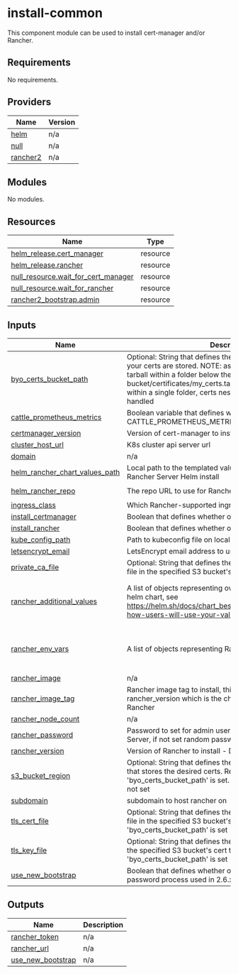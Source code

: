 # install-common

This component module can be used to install cert-manager and/or Rancher.

<!-- BEGINNING OF PRE-COMMIT-TERRAFORM DOCS HOOK -->
## Requirements

No requirements.

## Providers

| Name | Version |
|------|---------|
| <a name="provider_helm"></a> [helm](#provider\_helm) | n/a |
| <a name="provider_null"></a> [null](#provider\_null) | n/a |
| <a name="provider_rancher2"></a> [rancher2](#provider\_rancher2) | n/a |

## Modules

No modules.

## Resources

| Name | Type |
|------|------|
| [helm_release.cert_manager](https://registry.terraform.io/providers/hashicorp/helm/latest/docs/resources/release) | resource |
| [helm_release.rancher](https://registry.terraform.io/providers/hashicorp/helm/latest/docs/resources/release) | resource |
| [null_resource.wait_for_cert_manager](https://registry.terraform.io/providers/hashicorp/null/latest/docs/resources/resource) | resource |
| [null_resource.wait_for_rancher](https://registry.terraform.io/providers/hashicorp/null/latest/docs/resources/resource) | resource |
| [rancher2_bootstrap.admin](https://registry.terraform.io/providers/rancher/rancher2/latest/docs/resources/bootstrap) | resource |

## Inputs

| Name | Description | Type | Default | Required |
|------|-------------|------|---------|:--------:|
| <a name="input_byo_certs_bucket_path"></a> [byo\_certs\_bucket\_path](#input\_byo\_certs\_bucket\_path) | Optional: String that defines the path on the S3 Bucket where your certs are stored. NOTE: assumes certs are stored in a tarball within a folder below the top-level bucket e.g.: my-bucket/certificates/my\_certs.tar.gz. Certs should be stored within a single folder, certs nested in sub-folders will not be handled | `string` | `""` | no |
| <a name="input_cattle_prometheus_metrics"></a> [cattle\_prometheus\_metrics](#input\_cattle\_prometheus\_metrics) | Boolean variable that defines whether or not to enable the CATTLE\_PROMETHEUS\_METRICS env var for Rancher | `bool` | `true` | no |
| <a name="input_certmanager_version"></a> [certmanager\_version](#input\_certmanager\_version) | Version of cert-manager to install | `string` | `"1.8.1"` | no |
| <a name="input_cluster_host_url"></a> [cluster\_host\_url](#input\_cluster\_host\_url) | K8s cluster api server url | `string` | `null` | no |
| <a name="input_domain"></a> [domain](#input\_domain) | n/a | `string` | `null` | no |
| <a name="input_helm_rancher_chart_values_path"></a> [helm\_rancher\_chart\_values\_path](#input\_helm\_rancher\_chart\_values\_path) | Local path to the templated values.yaml to be used for the Rancher Server Helm install | `string` | `null` | no |
| <a name="input_helm_rancher_repo"></a> [helm\_rancher\_repo](#input\_helm\_rancher\_repo) | The repo URL to use for Rancher Server charts | `string` | `"https://releases.rancher.com/server-charts/latest"` | no |
| <a name="input_ingress_class"></a> [ingress\_class](#input\_ingress\_class) | Which Rancher-supported ingress to use | `string` | `"nginx"` | no |
| <a name="input_install_certmanager"></a> [install\_certmanager](#input\_install\_certmanager) | Boolean that defines whether or not to install Cert-Manager | `bool` | `true` | no |
| <a name="input_install_rancher"></a> [install\_rancher](#input\_install\_rancher) | Boolean that defines whether or not to install Rancher | `bool` | `true` | no |
| <a name="input_kube_config_path"></a> [kube\_config\_path](#input\_kube\_config\_path) | Path to kubeconfig file on local machine | `string` | `null` | no |
| <a name="input_letsencrypt_email"></a> [letsencrypt\_email](#input\_letsencrypt\_email) | LetsEncrypt email address to use | `string` | `null` | no |
| <a name="input_private_ca_file"></a> [private\_ca\_file](#input\_private\_ca\_file) | Optional: String that defines the name of the private CA .pem file in the specified S3 bucket's cert tarball | `string` | `""` | no |
| <a name="input_rancher_additional_values"></a> [rancher\_additional\_values](#input\_rancher\_additional\_values) | A list of objects representing override values for the Rancher helm chart, see https://helm.sh/docs/chart_best_practices/values/#consider-how-users-will-use-your-values | <pre>list(object({<br>    name  = string<br>    value = string<br>  }))</pre> | `[]` | no |
| <a name="input_rancher_env_vars"></a> [rancher\_env\_vars](#input\_rancher\_env\_vars) | A list of objects representing Rancher environment variables | <pre>list(object({<br>    name  = string<br>    value = string<br>  }))</pre> | `[]` | no |
| <a name="input_rancher_image"></a> [rancher\_image](#input\_rancher\_image) | n/a | `string` | `"rancher/rancher"` | no |
| <a name="input_rancher_image_tag"></a> [rancher\_image\_tag](#input\_rancher\_image\_tag) | Rancher image tag to install, this can differ from rancher\_version which is the chart being used to install Rancher | `string` | `null` | no |
| <a name="input_rancher_node_count"></a> [rancher\_node\_count](#input\_rancher\_node\_count) | n/a | `number` | `1` | no |
| <a name="input_rancher_password"></a> [rancher\_password](#input\_rancher\_password) | Password to set for admin user during bootstrap of Rancher Server, if not set random password will be generated | `string` | `""` | no |
| <a name="input_rancher_version"></a> [rancher\_version](#input\_rancher\_version) | Version of Rancher to install - Do not include the v prefix. | `string` | n/a | yes |
| <a name="input_s3_bucket_region"></a> [s3\_bucket\_region](#input\_s3\_bucket\_region) | Optional: String that defines the AWS region of the S3 Bucket that stores the desired certs. Required if 'byo\_certs\_bucket\_path' is set. Defaults to the aws\_region if not set | `string` | `""` | no |
| <a name="input_subdomain"></a> [subdomain](#input\_subdomain) | subdomain to host rancher on | `string` | `null` | no |
| <a name="input_tls_cert_file"></a> [tls\_cert\_file](#input\_tls\_cert\_file) | Optional: String that defines the name of the TLS Certificate file in the specified S3 bucket's cert tarball. Required if 'byo\_certs\_bucket\_path' is set | `string` | `""` | no |
| <a name="input_tls_key_file"></a> [tls\_key\_file](#input\_tls\_key\_file) | Optional: String that defines the name of the TLS Key file in the specified S3 bucket's cert tarball. Required if 'byo\_certs\_bucket\_path' is set | `string` | `""` | no |
| <a name="input_use_new_bootstrap"></a> [use\_new\_bootstrap](#input\_use\_new\_bootstrap) | Boolean that defines whether or not utilize the new bootstrap password process used in 2.6.x | `bool` | `true` | no |

## Outputs

| Name | Description |
|------|-------------|
| <a name="output_rancher_token"></a> [rancher\_token](#output\_rancher\_token) | n/a |
| <a name="output_rancher_url"></a> [rancher\_url](#output\_rancher\_url) | n/a |
| <a name="output_use_new_bootstrap"></a> [use\_new\_bootstrap](#output\_use\_new\_bootstrap) | n/a |
<!-- END OF PRE-COMMIT-TERRAFORM DOCS HOOK -->
